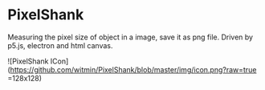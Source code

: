 # PixelShank
Measuring the pixel size of object in a image, save it as png file. Driven by p5.js, electron and html canvas.

![PixelShank ICon](https://github.com/witmin/PixelShank/blob/master/img/icon.png?raw=true =128x128)


